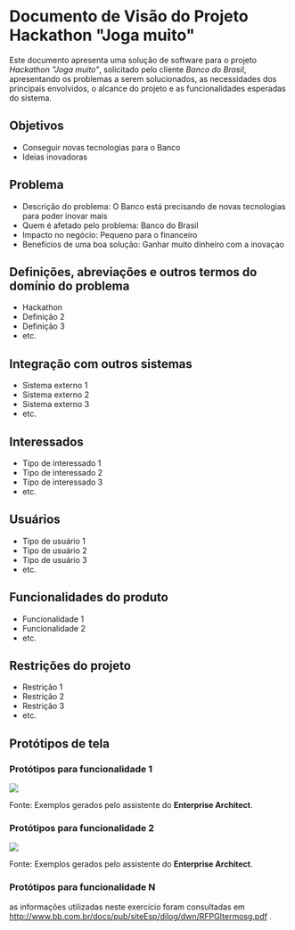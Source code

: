 # Documento de Visão do Projeto Hackathon "Joga muito"

Este documento apresenta uma solução de software para o projeto *Hackathon "Joga muito"*, solicitado pelo cliente *Banco do Brasil*, 
apresentando os problemas a serem solucionados, as necessidades dos principais envolvidos, o alcance do projeto e as funcionalidades 
esperadas do sistema.

## Objetivos

* Conseguir novas tecnologias para o Banco
* Ideias inovadoras

## Problema

* Descrição do problema: O Banco está precisando de novas tecnologias para poder inovar mais
* Quem é afetado pelo problema: Banco do Brasil
* Impacto no negócio: Pequeno para o financeiro
* Benefícios de uma boa solução: Ganhar muito dinheiro com a inovaçao

## Definições, abreviações e outros termos do domínio do problema

* Hackathon
* Definição 2
* Definição 3
* etc.

## Integração com outros sistemas

* Sistema externo 1
* Sistema externo 2
* Sistema externo 3
* etc.
 
## Interessados

* Tipo de interessado 1
* Tipo de interessado 2
* Tipo de interessado 3
* etc.


## Usuários

* Tipo de usuário 1
* Tipo de usuário 2
* Tipo de usuário 3
* etc.

## Funcionalidades do produto

* Funcionalidade 1
* Funcionalidade 2
* etc.

## Restrições do projeto

* Restrição 1
* Restrição 2
* Restrição 3
* etc.

## Protótipos de tela

### Protótipos para funcionalidade 1

![](proto1.png)

Fonte: Exemplos gerados pelo assistente do **Enterprise Architect**.

### Protótipos para funcionalidade 2

![](proto2.png)

Fonte: Exemplos gerados pelo assistente do **Enterprise Architect**.

### Protótipos para funcionalidade N

as informações utilizadas neste exercício foram 
consultadas em 
http://www.bb.com.br/docs/pub/siteEsp/dilog/dwn/RFPGItermosg.pdf
.
